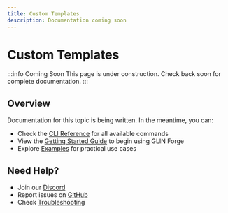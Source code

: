 ```yaml
---
title: Custom Templates
description: Documentation coming soon
---
```


# Custom Templates

:::info Coming Soon
This page is under construction. Check back soon for complete documentation.
:::

## Overview

Documentation for this topic is being written. In the meantime, you can:

- Check the [CLI Reference](/cli-reference/overview) for all available commands
- View the [Getting Started Guide](/getting-started/installation) to begin using GLIN Forge
- Explore [Examples](/examples/erc20-token) for practical use cases

## Need Help?

- Join our [Discord](https://discord.gg/glin-ai)
- Report issues on [GitHub](https://github.com/glin-ai/glin-forge/issues)
- Check [Troubleshooting](/troubleshooting/common-errors)
